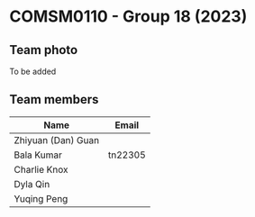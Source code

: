 # COMSM0110 - Group 18 (2023)

## Team photo

To be added

## Team members

|  Name      |   Email 		|
| -----------| ----------- |
| Zhiyuan (Dan) Guan|     |
| Bala Kumar	| tn22305 |
| Charlie Knox| | 
| Dyla Qin| 			|
| Yuqing Peng| |







